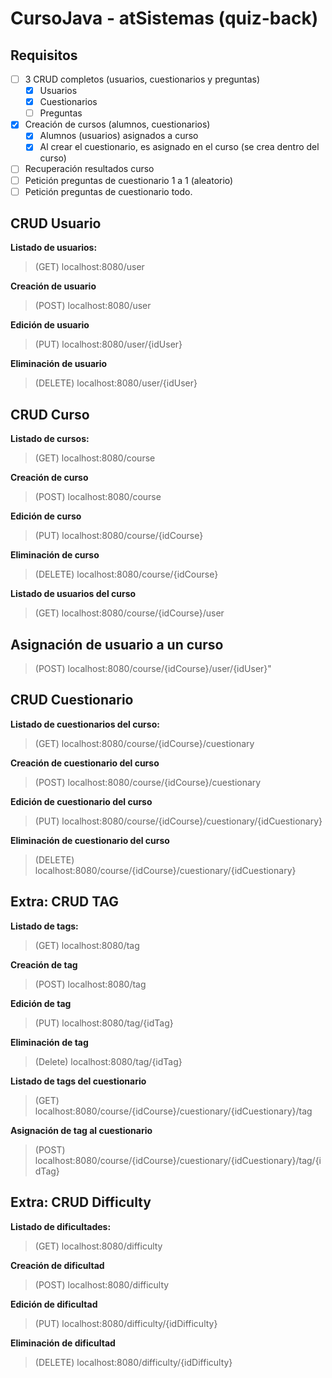 # CursoJava - atSistemas (quiz-back)

## Requisitos
- [ ] 3 CRUD completos (usuarios, cuestionarios y preguntas)
	- [x] Usuarios
	- [x] Cuestionarios
	- [ ] Preguntas
- [x] Creación de cursos (alumnos, cuestionarios)
	- [x] Alumnos (usuarios) asignados a curso
	- [x] Al crear el cuestionario, es asignado en el curso (se crea dentro del curso)
- [ ] Recuperación resultados curso
- [ ] Petición preguntas de cuestionario 1 a 1 (aleatorio)
- [ ] Petición preguntas de cuestionario todo.

## CRUD Usuario
**Listado de usuarios:**
> (GET) localhost:8080/user

**Creación de usuario**
> (POST) localhost:8080/user

**Edición de usuario**
> (PUT) localhost:8080/user/{idUser}

**Eliminación de usuario**
> (DELETE) localhost:8080/user/{idUser}

## CRUD Curso
**Listado de cursos:**
> (GET) localhost:8080/course

**Creación de curso**
> (POST) localhost:8080/course

**Edición de curso**
> (PUT) localhost:8080/course/{idCourse}

**Eliminación de curso**
> (DELETE) localhost:8080/course/{idCourse}

**Listado de usuarios del curso**
> (GET) localhost:8080/course/{idCourse}/user

## Asignación de usuario a un curso
> (POST) localhost:8080/course/{idCourse}/user/{idUser}"

## CRUD Cuestionario
**Listado de cuestionarios del curso:**
> (GET) localhost:8080/course/{idCourse}/cuestionary

**Creación de cuestionario del curso**
> (POST) localhost:8080/course/{idCourse}/cuestionary

**Edición de cuestionario del curso**
> (PUT) localhost:8080/course/{idCourse}/cuestionary/{idCuestionary}

**Eliminación de cuestionario del curso**
> (DELETE) localhost:8080/course/{idCourse}/cuestionary/{idCuestionary}

## Extra: CRUD TAG
**Listado de tags:**
> (GET) localhost:8080/tag

**Creación de tag**
> (POST) localhost:8080/tag

**Edición de tag**
> (PUT) localhost:8080/tag/{idTag}

**Eliminación de tag**
> (Delete) localhost:8080/tag/{idTag}

**Listado de tags del cuestionario**
> (GET) localhost:8080/course/{idCourse}/cuestionary/{idCuestionary}/tag

**Asignación de tag al cuestionario**
> (POST) localhost:8080/course/{idCourse}/cuestionary/{idCuestionary}/tag/{idTag}

## Extra: CRUD Difficulty
**Listado de dificultades:**
> (GET) localhost:8080/difficulty

**Creación de dificultad**
> (POST) localhost:8080/difficulty

**Edición de dificultad**
> (PUT) localhost:8080/difficulty/{idDifficulty}

**Eliminación de dificultad**
> (DELETE) localhost:8080/difficulty/{idDifficulty}
